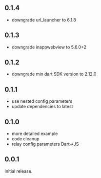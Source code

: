 ## 0.1.4

- downgrade url_launcher to 6.1.8

## 0.1.3

- downgrade inappwebview to 5.6.0+2

## 0.1.2

- downgrade min dart SDK version to 2.12.0

## 0.1.1

- use nested config parameters
- update dependencies to latest

## 0.1.0

- more detailed example
- code cleanup
- relay config parameters Dart->JS

## 0.0.1

Initial release.
